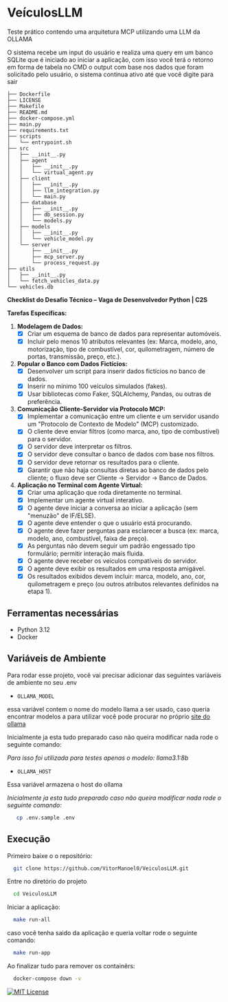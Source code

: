 
# VeículosLLM

Teste prático contendo uma arquitetura MCP utilizando uma LLM da OLLAMA

O sistema recebe um input do usuário e realiza uma query em um banco SQLite que é iniciado ao iniciar a aplicação, com 
isso você terá o retorno em forma de tabela no CMD o output com base nos dados que foram solicitado pelo usuário, o
sistema continua ativo até que você digite para sair

``` 
├── Dockerfile
├── LICENSE
├── Makefile
├── README.md
├── docker-compose.yml
├── main.py
├── requirements.txt
├── scripts
│   └── entrypoint.sh
├── src
│   ├── __init__.py
│   ├── agent
│   │   ├── __init__.py
│   │   └── virtual_agent.py
│   ├── client
│   │   ├── __init__.py
│   │   ├── llm_integration.py
│   │   └── main.py
│   ├── database
│   │   ├── __init__.py
│   │   ├── db_session.py
│   │   └── models.py
│   ├── models
│   │   ├── __init__.py
│   │   └── vehicle_model.py
│   └── server
│       ├── __init__.py
│       ├── mcp_server.py
│       └── process_request.py
├── utils
│   ├── __init__.py
│   └── fetch_vehicles_data.py
└── vehicles.db
```
**Checklist do Desafio Técnico – Vaga de Desenvolvedor Python | C2S**


**Tarefas Específicas:**

1.  **Modelagem de Dados:**
    - [x] Criar um esquema de banco de dados para representar automóveis.
    - [x] Incluir pelo menos 10 atributos relevantes (ex: Marca, modelo, ano, motorização, tipo de combustível, cor, quilometragem, número de portas, transmissão, preço, etc.).

2.  **Popular o Banco com Dados Fictícios:**
    - [x] Desenvolver um script para inserir dados fictícios no banco de dados.
    - [x] Inserir no mínimo 100 veículos simulados (fakes).
    - [x] Usar bibliotecas como Faker, SQLAlchemy, Pandas, ou outras de preferência.

3.  **Comunicação Cliente-Servidor via Protocolo MCP:**
    - [x] Implementar a comunicação entre um cliente e um servidor usando um "Protocolo de Contexto de Modelo" (MCP) customizado.
    - [x] O cliente deve enviar filtros (como marca, ano, tipo de combustível) para o servidor.
    - [x] O servidor deve interpretar os filtros.
    - [x] O servidor deve consultar o banco de dados com base nos filtros.
    - [x] O servidor deve retornar os resultados para o cliente.
    - [x] Garantir que não haja consultas diretas ao banco de dados pelo cliente; o fluxo deve ser Cliente -> Servidor -> Banco de Dados.

4.  **Aplicação no Terminal com Agente Virtual:**
    - [x] Criar uma aplicação que roda diretamente no terminal.
    - [x] Implementar um agente virtual interativo.
    - [x] O agente deve iniciar a conversa ao iniciar a aplicação (sem "menuzão" de IF/ELSE).
    - [x] O agente deve entender o que o usuário está procurando.
    - [x] O agente deve fazer perguntas para esclarecer a busca (ex: marca, modelo, ano, combustível, faixa de preço).
    - [x] As perguntas não devem seguir um padrão engessado tipo formulário; permitir interação mais fluida.
    - [x] O agente deve receber os veículos compatíveis do servidor.
    - [x] O agente deve exibir os resultados em uma resposta amigável.
    - [x] Os resultados exibidos devem incluir: marca, modelo, ano, cor, quilometragem e preço (ou outros atributos relevantes definidos na etapa 1).

## Ferramentas necessárias

- Python 3.12
- Docker
## Variáveis de Ambiente

Para rodar esse projeto, você vai precisar adicionar das seguintes variáveis de ambiente no seu .env

- `OLLAMA_MODEL`

essa variável contem o nome do modelo llama a ser usado, caso queria encontrar modelos a para utilizar você pode procurar no próprio [site do ollama](https://ollama.com/library) 

Inicialmente ja esta tudo preparado caso não queira modificar nada rode o seguinte comando:

*Para isso foi utilizada para testes apenas o modelo: llama3.1:8b*

- `OLLAMA_HOST`

Essa variável armazena o host do ollama

*Inicialmente ja esta tudo preparado caso não queira modificar nada rode o seguinte comando:*

```bash
   cp .env.sample .env
```
## Execução

Primeiro baixe o o repositório:

```bash
  git clone https://github.com/VitorManoel0/VeiculosLLM.git
```

Entre no diretório do projeto

```bash
  cd VeiculosLLM
```

Iniciar a aplicação:

```bash
  make run-all
```

caso você tenha saido da aplicação e queria voltar rode o seguinte comando:

```bash
  make run-app
```

Ao finalizar tudo para remover os containêrs:

```bash
  docker-compose down -v
```

[![MIT License](https://img.shields.io/badge/License-MIT-green.svg)](https://choosealicense.com/licenses/mit/)


